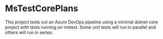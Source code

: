 # MsTestCorePlans

This project tests out an Azure DevOps pipeline
using a minimal dotnet core project with tests
running on mstest. Some unit tests will run in
parallel and others will run in series.